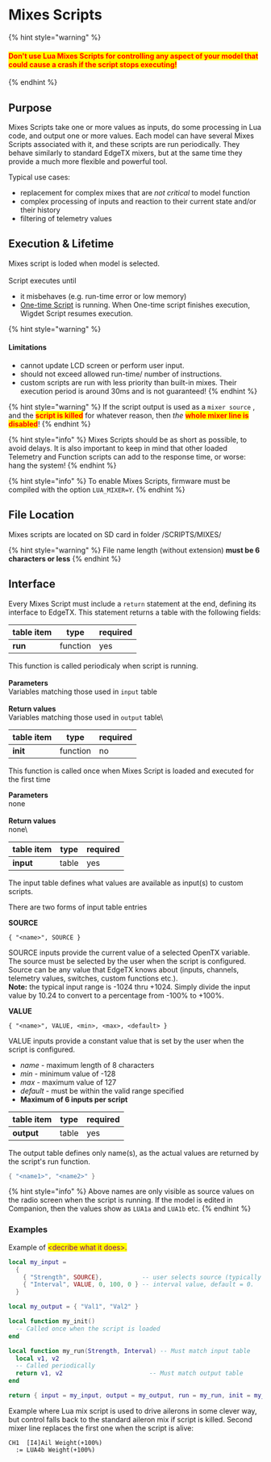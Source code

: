 # Mixes Scripts

{% hint style="warning" %}
#### <mark style="color:red;">Don't use Lua Mixes Scripts for controlling any aspect of your model that could cause a crash if the script stops executing!</mark>
{% endhint %}

## Purpose

Mixes Scripts take one or more values as inputs, do some processing in Lua code, and output one or more values. Each model can have several Mixes Scripts associated with it, and these scripts are run periodically. They behave similarly to standard EdgeTX mixers, but at the same time they provide a much more flexible and powerful tool.

Typical use cases:

* replacement for complex mixes that are _not critical_ to model function
* complex processing of inputs and reaction to their current state and/or their history
* filtering of telemetry values

## Execution & Lifetime

Mixes script is loded when model is selected.\
\
Script executes until

* it misbehaves (e.g. run-time error or low memory)
* [One-time Script](one-time-scripts.md) is running. When One-time script finishes execution, Wigdet Script resumes execution.

{% hint style="warning" %}
#### Limitations

* cannot update LCD screen or perform user input.
* should not exceed allowed run-time/ number of instructions.
* custom scripts are run with less priority than built-in mixes. Their execution period is around 30ms and is not guaranteed!
{% endhint %}

{% hint style="warning" %}
If the script output is used as a `mixer source` , and the <mark style="color:red;">**script is killed**</mark> for whatever reason, then _the_ <mark style="color:red;">**whole mixer line is disabled**</mark>!
{% endhint %}

{% hint style="info" %}
Mixes Scripts should be as short as possible, to avoid delays. It is also important to keep in mind that other loaded Telemetry and Function scripts can add to the response time, or worse: hang the system!
{% endhint %}

{% hint style="info" %}
To enable Mixes Scripts, firmware must be compiled with the option `LUA_MIXER=Y`.
{% endhint %}

## File Location

Mixes scripts are located on SD card in folder /SCRIPTS/MIXES/

{% hint style="warning" %}
File name length (without extension) **must be 6 characters or less**
{% endhint %}

## Interface

Every Mixes Script must include a `return` statement at the end, defining its interface to EdgeTX. This statement returns a table with the following fields:

| table item | type     | required |
| ---------- | -------- | -------- |
| **run**    | function | yes      |

This function is called periodicaly when script is running.\
\
**Parameters**\
Variables matching those used in `input` table\
\
**Return values**\
Variables matching those used in `output` table\\

| table item | type     | required |
| ---------- | -------- | -------- |
| **init**   | function | no       |

This function is called once when Mixes Script is loaded and executed for the first time

**Parameters**\
none\
\
**Return values**\
none\\

| table item | type  | required |
| ---------- | ----- | -------- |
| **input**  | table | yes      |

The input table defines what values are available as input(s) to custom scripts.

There are two forms of input table entries

**SOURCE**

```
{ "<name>", SOURCE }
```

SOURCE inputs provide the current value of a selected OpenTX variable. The source must be selected by the user when the script is configured. Source can be any value that EdgeTX knows about (inputs, channels, telemetry values, switches, custom functions etc.).\
**Note:** the typical input range is -1024 thru +1024. Simply divide the input value by 10.24 to convert to a percentage from -100% to +100%.

**VALUE**

```
{ "<name>", VALUE, <min>, <max>, <default> }
```

VALUE inputs provide a constant value that is set by the user when the script is configured.

* _name_ - maximum length of 8 characters
* _min_ - minimum value of -128
* _max_ - maximum value of 127
* _default_ - must be within the valid range specified
* **Maximum of 6 inputs per script**

| table item | type  | required |
| ---------- | ----- | -------- |
| **output** | table | yes      |

The output table defines only name(s), as the actual values are returned by the script's run function.

```lua
{ "<name1>", "<name2>" }
```

{% hint style="info" %}
Above names are only visible as source values on the radio screen when the script is running. If the model is edited in Companion, then the values show as `LUA1a` and `LUA1b` etc.
{% endhint %}

### Examples

Example of <mark style="color:purple;">\<decribe what it does>.</mark>

```lua
local my_input =
  {
    { "Strength", SOURCE},           -- user selects source (typically slider or knob)
    { "Interval", VALUE, 0, 100, 0 } -- interval value, default = 0.
  }

local my_output = { "Val1", "Val2" }

local function my_init()
  -- Called once when the script is loaded
end

local function my_run(Strength, Interval) -- Must match input table
  local v1, v2
  -- Called periodically
  return v1, v2                        -- Must match output table
end

return { input = my_input, output = my_output, run = my_run, init = my_init }
```

Example where Lua mix script is used to drive ailerons in some clever way, but control falls back to the standard aileron mix if script is killed. Second mixer line replaces the first one when the script is alive:

```
CH1  [I4]Ail Weight(+100%)
  := LUA4b Weight(+100%)
```
